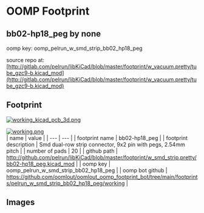 # OOMP Footprint  
## bb02-hp18_peg  by none  
  
oomp key: oomp_pelrun_w_smd_strip_bb02_hp18_peg  
  
source repo at: [http://gitlab.com/pelrun/libKiCad/blob/master/footprint/w_vacuum.pretty/tube_gzc9-b.kicad_mod](http://gitlab.com/pelrun/libKiCad/blob/master/footprint/w_vacuum.pretty/tube_gzc9-b.kicad_mod)  
## Footprint  
  
[![working_kicad_pcb_3d.png](working_kicad_pcb_3d_600.png)](working_kicad_pcb_3d.png)  
  
[![working.png](working_600.png)](working.png)  
| name | value | 
| --- | --- | 
| footprint name | bb02-hp18_peg | 
| footprint description | Smd dual-row strip connector, 9x2 pin with pegs, 2.54mm pitch | 
| number of pads | 20 | 
| github path | http://github.com/pelrun/libKiCad/blob/master/footprint/w_smd_strip.pretty/bb02-hp18_peg.kicad_mod | 
| oomp key | oomp_pelrun_w_smd_strip_bb02_hp18_peg | 
| oomp bot github | https://github.com/oomlout/oomlout_oomp_footprint_bot/tree/main/footprints/pelrun_w_smd_strip_bb02_hp18_peg/working | 
## Images  

